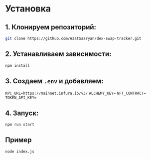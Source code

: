 # Установка

## 1. Клонируем репозиторий:

```bash
git clone https://github.com/AzatSaaryan/dex-swap-tracker.git
```

## 2. Устанавливаем зависимости:

```bash
npm install
```

## 3. Создаем `.env` и добавляем:

```RPC_URL=https://mainnet.infura.io/v3/```
```ALCHEMY_KEY=```
```NFT_CONTRACT=```
```TOKEN_API_KEY=```

## 4. Запуск:

```bash
npm run start
```

## Пример

```bash
node index.js
```
